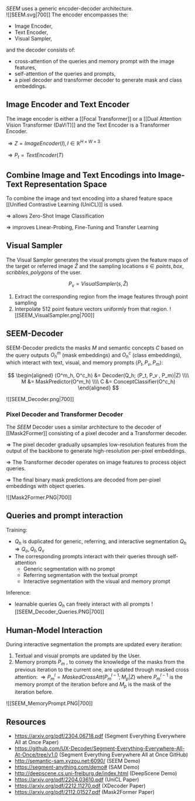 
*SEEM* uses a generic encoder-decoder architecture.  
![[SEEM.svg|700]]
The encoder encompasses the: 
- Image Encoder,
- Text Encoder,
- Visual Sampler,

and the decoder consists of:
- cross-attention of the queries and memory prompt with the image features,
- self-attention of the queries and prompts,
- a pixel decoder and transformer decoder to generate mask and class embeddings.


## Image Encoder and Text Encoder

The image encoder is either a [[Focal Transformer]] or a [[Dual Attention Vision Transformer (DaViT)]] and the Text Encoder is a Transformer Encoder.

$\Rightarrow Z = ImageEncoder(I), I\in \mathbb{R}^{H \times W \times 3}$ 

$\Rightarrow P_t=TextEncoder(T)$


## Combine Image and Text Encodings into Image-Text Representation Space

To combine the image and text encoding into a shared feature space [[Unified Contrastive Learning (UniCL)]]  is used.

$\Rightarrow$ allows Zero-Shot Image Classification

 $\Rightarrow$ improves Linear-Probing, Fine-Tuning and Transfer Learning


## Visual Sampler

The Visual Sampler generates the visual prompts given the feature maps of the target or referred image $\hat{Z}$ and the sampling locations $s \in {points, box, scribbles, polygons}$ of the user.

$$
P_v = VisualSampler(s, \hat{Z})
$$

1. Extract the corresponding region from the image features through point sampling
2. Interpolate 512 point feature vectors uniformly from that region.
![[SEEM_VisualSampler.png|700]]


## SEEM-Decoder

SEEM-Decoder predicts the masks $M$ and semantic concepts $C$ based on the query outputs $O^m_h$ (mask embeddings) and $O^c_h$ (class embeddings), which interact with text, visual, and memory prompts $⟨P_t, P_v , P_m⟩$:

$$
\begin{aligned}
⟨O^m_h, O^c_h⟩ &= Decoder(Q_h; ⟨P_t, P_v , P_m⟩|Z) \\\\
M &= MaskPredictor(O^m_h) \\\\
C &= ConceptClassifier(O^c_h)
\end{aligned}
$$

![[SEEM_Decoder.png|700]]

### Pixel Decoder and Transformer Decoder 

The *SEEM* Decoder uses a similar architecture to the decoder of [[Mask2Former]]  consisting of a pixel decoder and a Transformer decoder. 

$\Rightarrow$ The pixel decoder gradually upsamples low-resolution features from the output of the backbone to generate high-resolution per-pixel embeddings. 

$\Rightarrow$ The Transformer decoder  operates on image features to process object queries. 

$\Rightarrow$ The final binary mask predictions are decoded from per-pixel embeddings with object queries.

![[Mask2Former.PNG|700]]

## Queries and prompt interaction

Training:
- $Q_h$ is duplicated for generic, referring, and interactive segmentation $Q_h \Rightarrow Q_o, Q_t, Q_v$
- The corresponding prompts interact with their queries through self-attention
	- Generic segmentation with no prompt
	- Referring segmentation with the textual prompt
	- Interactive segmentation with the visual and memory prompt

Inference:
- learnable queries $Q_h$ can freely interact with all prompts
![[SEEM_Decoder_Queries.PNG|700]]

## Human-Model Interaction

During interactive segmentation the prompts are updated every iteration:

1. Textual and visual prompts are updated by the User.
2. Memory prompts $P_m$ , to convey the knowledge of the masks from the previous iteration to the current one, are updated through masked cross attention:
$\Rightarrow P^l_m = MaskedCrossAtt(P^{l−1}_m ; M_p|Z)$
where $P^{l-1}_m$ is the memory prompt of the iteration before and $M_p$ is the mask of the iteration before.

![[SEEM_MemoryPrompt.PNG|700]]

## Resources
- https://arxiv.org/pdf/2304.06718.pdf (Segment Everything Everywhere All at Once Paper)
- https://github.com/UX-Decoder/Segment-Everything-Everywhere-All-At-Once/tree/v1.0 (Segment Everything Everywhere All at Once GitHub)
- http://semantic-sam.xyzou.net:6090/ (SEEM Demo)
- https://segment-anything.com/demo# (SAM Demo)
- http://deepscene.cs.uni-freiburg.de/index.html (DeepScene Demo)
- https://arxiv.org/pdf/2204.03610.pdf (UniCL Paper)
- https://arxiv.org/pdf/2212.11270.pdf (XDecoder Paper)
- https://arxiv.org/pdf/2112.01527.pdf (Mask2Former Paper)



